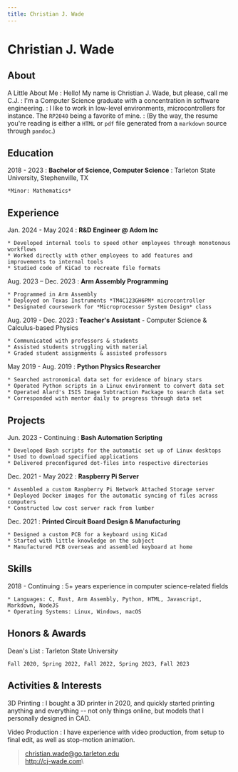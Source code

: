 ```yaml
---
title: Christian J. Wade
---
```


Christian J. Wade
=================

About
-----

A Little About Me
:  Hello! My name is Christian J. Wade, but please, call me C.J.
:  I'm a Computer Science graduate with a concentration in software engineering.
:  I like to work in low-level environments, microcontrollers for instance. The `RP2040` being a favorite of mine.
:  (By the way, the resume you're reading is either a `HTML` or `pdf` file generated from a `markdown` source through `pandoc`.)

Education
---------

2018 - 2023
:   **Bachelor of Science, Computer Science**
:   Tarleton State University, Stephenville, TX

    *Minor: Mathematics*

Experience
----------

Jan. 2024 - May 2024
:   **R&D Engineer @ Adom Inc**

    * Developed internal tools to speed other employees through monotonous workflows
    * Worked directly with other employees to add features and improvements to internal tools
    * Studied code of KiCad to recreate file formats

Aug. 2023 – Dec. 2023
:   **Arm Assembly Programming**

    * Programmed in Arm Assembly
    * Deployed on Texas Instruments *TM4C123GH6PM* microcontroller
    * Designated coursework for *Microprocessor System Design* class

Aug. 2019 - Dec. 2023
:   **Teacher's Assistant** - Computer Science & Calculus-based Physics

    * Communicated with professors & students
    * Assisted students struggling with material
    * Graded student assignments & assisted professors

May 2019 - Aug. 2019
:   **Python Physics Researcher**

    * Searched astronomical data set for evidence of binary stars
    * Operated Python scripts in a Linux environment to convert data set
    * Operated Alard's ISIS Image Subtraction Package to search data set
    * Corresponded with mentor daily to progress through data set

Projects
--------

Jun. 2023 - Continuing
:   **Bash Automation Scripting**

    * Developed Bash scripts for the automatic set up of Linux desktops
    * Used to download specified applications
    * Delivered preconfigured dot-files into respective directories

Dec. 2021 - May 2022
:   **Raspberry Pi Server**

    * Assembled a custom Raspberry Pi Network Attached Storage server
    * Deployed Docker images for the automatic syncing of files across computers
    * Constructed low cost server rack from lumber

Dec. 2021
:    **Printed Circuit Board Design & Manufacturing**

    * Designed a custom PCB for a keyboard using KiCad
    * Started with little knowledge on the subject
    * Manufactured PCB overseas and assembled keyboard at home

Skills
------

2018 - Continuing
:   5+ years experience in computer science-related fields

    * Languages: C, Rust, Arm Assembly, Python, HTML, Javascript, Markdown, NodeJS
    * Operating Systems: Linux, Windows, macOS

Honors & Awards
---------------

Dean's List
:   Tarleton State University

    Fall 2020, Spring 2022, Fall 2022, Spring 2023, Fall 2023

Activities & Interests
---------------------

3D Printing
:   I bought a 3D printer in 2020, and quickly started printing anything
    and everything -- not only things online, but models that I personally designed in CAD.

Video Production
:   I have experience with video production, from setup to final edit, as well as stop-motion animation.

> <christian.wade@go.tarleton.edu>\
> <http://cj-wade.com>\
